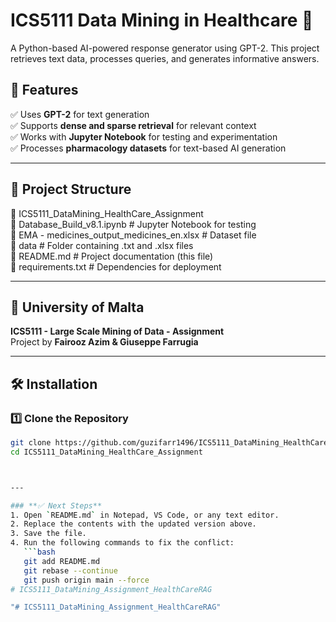 # ICS5111 Data Mining in Healthcare 🚀

A Python-based AI-powered response generator using GPT-2. This project retrieves text data, processes queries, and generates informative answers.

## 📌 Features
✅ Uses **GPT-2** for text generation  
✅ Supports **dense and sparse retrieval** for relevant context  
✅ Works with **Jupyter Notebook** for testing and experimentation  
✅ Processes **pharmacology datasets** for text-based AI generation  

---

## 📂 Project Structure
📁 ICS5111_DataMining_HealthCare_Assignment  
📄 Database_Build_v8.1.ipynb # Jupyter Notebook for testing  
📄 EMA - medicines_output_medicines_en.xlsx # Dataset file  
📂 data # Folder containing .txt and .xlsx files  
📄 README.md # Project documentation (this file)  
📄 requirements.txt # Dependencies for deployment  

---

## 📖 University of Malta  
**ICS5111 - Large Scale Mining of Data - Assignment**  
Project by **Fairooz Azim & Giuseppe Farrugia**  

---

## 🛠 Installation

### **1️⃣ Clone the Repository**
```bash
git clone https://github.com/guzifarr1496/ICS5111_DataMining_HealthCare_Assignment.git
cd ICS5111_DataMining_HealthCare_Assignment



---

### **✅ Next Steps**
1. Open `README.md` in Notepad, VS Code, or any text editor.
2. Replace the contents with the updated version above.
3. Save the file.
4. Run the following commands to fix the conflict:
   ```bash
   git add README.md
   git rebase --continue
   git push origin main --force
#   I C S 5 1 1 1 _ D a t a M i n i n g _ A s s i g n m e n t _ H e a l t h C a r e R A G  
 "# ICS5111_DataMining_Assignment_HealthCareRAG" 
